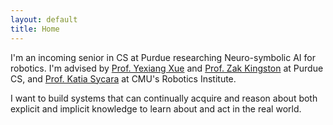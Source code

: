 ```yaml
---
layout: default
title: Home
---
```


I'm an incoming senior in CS at Purdue researching Neuro-symbolic AI for robotics. I'm advised by [Prof. Yexiang Xue](https://www.cs.purdue.edu/homes/yexiang/) and [Prof. Zak Kingston](https://zkingston.com/) at Purdue CS, and [Prof. Katia Sycara](https://www.cs.cmu.edu/~sycara/) at CMU's Robotics Institute.

I want to build systems that can continually acquire and reason about both explicit and implicit knowledge to learn about and act in the real world.
